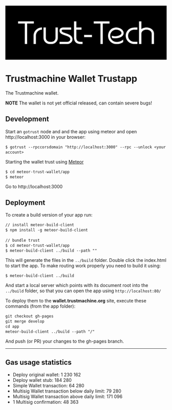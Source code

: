 ![trust-tech.org](trust-tech.jpg)
# Trustmachine Wallet Trustapp

The Trustmachine wallet.

**NOTE** The wallet is not yet official released,
can contain severe bugs!


## Development

Start an `gotrust` node and and the app using meteor and open http://localhost:3000 in your browser:

    $ gotrust --rpccorsdomain "http://localhost:3000" --rpc --unlock <your account>

Starting the wallet trust using [Meteor](https://meteor.com/install)

    $ cd meteor-trust-wallet/app
    $ meteor

Go to http://localhost:3000


## Deployment

To create a build version of your app run:
    
    // install meteor-build-client
    $ npm install -g meteor-build-client

    // bundle trust
    $ cd meteor-trust-wallet/app
    $ meteor-build-client ../build --path ""

This will generate the files in the `../build` folder. Double click the index.html to start the app.
To make routing work properly you need to build it using:

    $ meteor-build-client ../build

And start a local server which points with its document root into the `../build` folder,
so that you can open the app using `http://localhost:80/`

To deploy them to the **wallet.trustmachine.org** site, execute these commands (from the app folder):

    git checkout gh-pages
    git merge develop
    cd app
    meteor-build-client ../build --path "/"
          
And push (or PR) your changes to the gh-pages branch.


***

## Gas usage statistics

- Deploy original wallet: 1 230 162
- Deploy wallet stub: 184 280
- Simple Wallet transaction: 64 280
- Multisig Wallet transaction below daily limit: 79 280
- Multisig Wallet transaction above daily limit: 171 096
- 1 Multisig confirmation: 48 363
